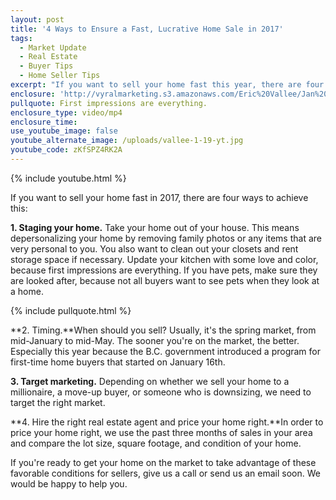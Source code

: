 ```yaml
---
layout: post
title: '4 Ways to Ensure a Fast, Lucrative Home Sale in 2017'
tags:
  - Market Update
  - Real Estate
  - Buyer Tips
  - Home Seller Tips
excerpt: "If you want to sell your home fast this year, there are four particular things you need to do that I'll share with you today."
enclosure: 'http://vyralmarketing.s3.amazonaws.com/Eric%20Vallee/Jan%202%20%282%29.mp4'
pullquote: First impressions are everything.
enclosure_type: video/mp4
enclosure_time:
use_youtube_image: false
youtube_alternate_image: /uploads/vallee-1-19-yt.jpg
youtube_code: zKfSPZ4RK2A
---
```



{% include youtube.html %}

If you want to sell your home fast in 2017, there are four ways to achieve this:

**1. Staging your home.** Take your home out of your house. This means depersonalizing your home by removing family photos or any items that are very personal to you. You also want to clean out your closets and rent storage space if necessary. Update your kitchen with some love and color, because first impressions are everything. If you have pets, make sure they are looked after, because not all buyers want to see pets when they look at a home.

{% include pullquote.html %}

**2. Timing.**When should you sell? Usually, it's the spring market, from mid-January to mid-May. The sooner you're on the market, the better. Especially this year because the B.C. government introduced a program for first-time home buyers that started on January 16th.

**3. Target marketing.** Depending on whether we sell your home to a millionaire, a move-up buyer, or someone who is downsizing, we need to target the right market.

**4. Hire the right real estate agent and price your home right.**In order to price your home right, we use the past three months of sales in your area and compare the lot size, square footage, and condition of your home.

If you're ready to get your home on the market to take advantage of these favorable conditions for sellers, give us a call or send us an email soon. We would be happy to help you.